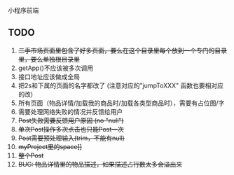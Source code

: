 小程序前端


## TODO
1. ~~二手市场页面里包含了好多页面，要么在这个目录里每个放到一个专门的目录里，要么单独根目录里~~
2. getApp()不应该被多次调用
3. 接口地址应该做成全局
4. 把2s和下属的页面的名字都改了 (注意对应的"jumpToXXX" 函数也要相对应的改)
5. 所有页面（物品详情/加载我的商品时/加载各类型商品时），需要有占位图/字
6. 需要处理网络失败的情况并反馈给用户
7. ~~Post失败需要反馈用户原因 (no "null")~~
8. ~~单次Post操作多次点击也只能Post一次~~
9. ~~Post需要预处理输入(trim，不能有null)~~
10. ~~myProject里的space[]~~
11. ~~整个Post~~
12. ~~BUG: 物品详情里的物品描述，如果描述占行数太多会溢出来~~